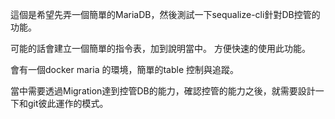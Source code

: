 這個是希望先弄一個簡單的MariaDB，然後測試一下sequalize-cli針對DB控管的功能。

可能的話會建立一個簡單的指令表，加到說明當中。
方便快速的使用此功能。

會有一個docker maria 的環境，簡單的table 控制與追蹤。

當中需要透過Migration達到控管DB的能力，確認控管的能力之後，就需要設計一下和git彼此運作的模式。

